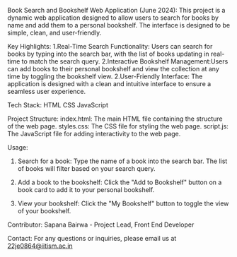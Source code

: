 Book Search and Bookshelf Web Application (June 2024):
This project is a dynamic web application designed to allow users to search for books by name and add them to a personal bookshelf. The interface is designed to be simple, clean, and user-friendly.

Key Highlights:
1.Real-Time Search Functionality: Users can search for books by typing into the search bar, with the list of books updating in real-time to match the search query.
2.Interactive Bookshelf Management:Users can add books to their personal bookshelf and view the collection at any time by toggling the bookshelf view.
2.User-Friendly Interface: The application is designed with a clean and intuitive interface to ensure a seamless user experience.

Tech Stack:
HTML
CSS
JavaScript

Project Structure:
index.html: The main HTML file containing the structure of the web page.
styles.css: The CSS file for styling the web page.
script.js: The JavaScript file for adding interactivity to the web page.

 Usage:
1. Search for a book:
  Type the name of a book into the search bar.
  The list of books will filter based on your search query.

2. Add a book to the bookshelf:
  Click the "Add to Bookshelf" button on a book card to add it to your personal bookshelf.

3. View your bookshelf:
    Click the "My Bookshelf" button to toggle the view of your bookshelf.

Contributor:
 Sapana Bairwa - Project Lead, Front End  Developer

Contact:
For any questions or inquiries, please email us at 22je0864@iitism.ac.in 
